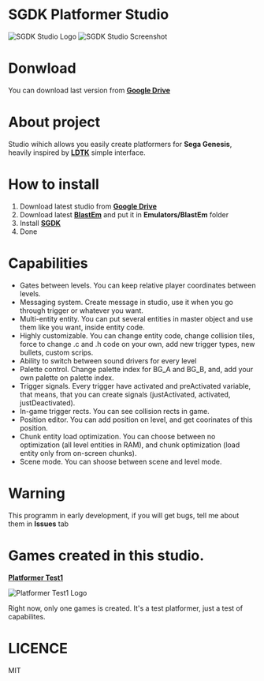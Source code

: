 # SGDK Platformer Studio

![SGDK Studio Logo](https://github.com/bolon667/SGDK_OneScreenPlatformerStudio/blob/main/readMe/sgdk_studio_github_pic2.png)
![SGDK Studio Screenshot](https://github.com/bolon667/SGDK_PlatformerStudio/blob/main/Images/sgdkStudioScreen.jpg)

# Donwload

You can download last version from **[Google Drive](https://drive.google.com/file/d/1zKqKB5Zd2cLrbKE1DPX3pojDyeEAXCpL/view)**
# About project

Studio wihich allows you easily create platformers for **Sega Genesis**, heavily inspired by **[LDTK](https://ldtk.io/)** simple interface.

# How to install
1. Download latest studio from **[Google Drive](https://drive.google.com/file/d/1zKqKB5Zd2cLrbKE1DPX3pojDyeEAXCpL/view)**
2. Download latest **[BlastEm](https://www.retrodev.com/blastem/)** and put it in **Emulators/BlastEm** folder
3. Install **[SGDK](https://github.com/Stephane-D/SGDK?ysclid=le782nuhm739499248)** 
4. Done

# Capabilities

- Gates between levels. You can keep relative player coordinates between levels.
- Messaging system. Create message in studio, use it when you go through trigger or whatever you want.
- Multi-entity entity. You can put several entities in master object and use them like you want, inside entity code.
- Highly customizable. You can change entity code, change collision tiles, force to change .c and .h code on your own, add new trigger types, new bullets, custom scrips.
- Ability to switch between sound drivers for every level
- Palette control. Change palette index for BG_A and BG_B, and, add your own palette on palette index.
- Trigger signals. Every trigger have activated and preActivated variable, that means, that you can create signals (justActivated, activated, justDeactivated).
- In-game trigger rects. You can see collision rects in game.
- Position editor. You can add position on level, and get coorinates of this position.
- Chunk entity load optimization. You can choose between no optimization (all level entities in RAM), and chunk optimization (load entity only from on-screen chunks). 
- Scene mode. You can shoose between scene and level mode.

# Warning
This programm in early development, if you will get bugs, tell me about them in **Issues** tab

# Games created in this studio.

**[Platformer Test1](https://bolon667.itch.io/platformer-test1)**

![Platformer Test1 Logo](https://github.com/bolon667/SGDK_PlatformerStudio/blob/main/Images/platformerTest1Logo.png)

Right now, only one games is created. It's a test platformer, just a test of capabilites.

# LICENCE
MIT
